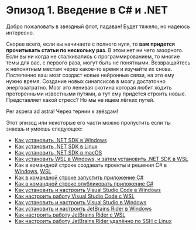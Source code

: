 # Эпизод 1. Введение в C# и .NET
Добро пожаловать в звездный флот, падаван! Будет тяжело, но надеюсь интересно. 

Скорее всего, если вы начинаете с полного нуля, то **вам придется прочитывать статьи по нескольку раз**. 
В этом нет ни чего зазорного. Если вы ни когда не сталкивались с программированием, то многие темы для вас, с первого раза, 
могут быть не понятными. Возвращайтесь к непонятным местам через
какое-то время и изучайте их снова. Постепенно ваш мозг создаст новые нейронные связи, на это ему нужно время. Создание
новых синапсисов в мозгу достаточно энергозатратно. Мозг это ленивая скотина которая любит ходить проторенными
известными путями, а тут ему придется строить новые. Представляет какой стресс? Но мы не ищем лёгких путей.

Per aspera ad astra! Через тернии к звёздам!

Этот эпизод или некоторые его части можно пропустить если ты знаешь и умеешь следующее:

- [Как установить .NET SDK в Windows](Install-NET-SDK-8-in-Windows.md)
- [Как установить .NET SDK в Linux](How-to-install-NET-SDK-in-Linux.md) 
- [Как установить .NET SDK в macOS](Install-NET-SDK-in-macOS.md)
- [Как установить WSL в Windows, и затем установить .NET SDK в WSL](Install-NET-SDK-8-in-WSL.md)
- Как в командной строке создавать проекты и решения C# в [Windows](how-to-crate-csharp-windows-command-line.md), [WSL](How-to-create-csharp-project-Ubuntu.md)
- [Как в командной строке запустить приложение C#](how-to-crate-csharp-windows-command-line.md)
- [Как в командной строке опубликовать приложение C#](How-to-Publish-CSharp-Program-App.md)
- [Как установить и настроить Visual Studio Code в Windows](Install-Visual-Studio-Code-in-Windows.md)
- [Как настроить работу Visual Studio Code с WSL](Install-Visual-Studio-Code-in-Windows.md#vscode_and_wsl)
- [Как установить и настроить Visual Studio в Windows](Install-Visual-Studio-2022.md)
- [Как установить и настроить JetBrains Rider в Windows](Install-JetBrains-Rider-in-Windows.md)
- [Как настроить работу JetBrains Rider с WSL](Install-JetBrains-Rider-in-Windows.md#Rider_and_WSL)
- [Как настроить работу JetBrains Rider удалённо по SSH с Linux](Install-JetBrains-Rider-in-Windows.md#Rider_and_SSH)